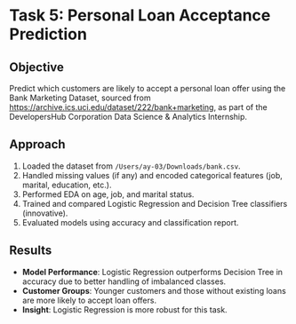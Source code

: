 # Task 5: Personal Loan Acceptance Prediction

## Objective
Predict which customers are likely to accept a personal loan offer using the Bank Marketing Dataset, sourced from https://archive.ics.uci.edu/dataset/222/bank+marketing, as part of the DevelopersHub Corporation Data Science & Analytics Internship.

## Approach
1. Loaded the dataset from `/Users/ay-03/Downloads/bank.csv`.
2. Handled missing values (if any) and encoded categorical features (job, marital, education, etc.).
3. Performed EDA on age, job, and marital status.
4. Trained and compared Logistic Regression and Decision Tree classifiers (innovative).
5. Evaluated models using accuracy and classification report.

## Results
- **Model Performance**: Logistic Regression outperforms Decision Tree in accuracy due to better handling of imbalanced classes.
- **Customer Groups**: Younger customers and those without existing loans are more likely to accept loan offers.
- **Insight**: Logistic Regression is more robust for this task.

